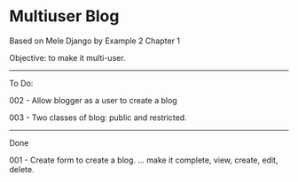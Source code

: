 # Multiuser Blog

Based on Mele Django by Example 2 Chapter 1

Objective: to make it multi-user.

------------------------------------

To Do:

002 - Allow blogger as a user to create a blog

003 - Two classes of blog: public and restricted.


------------------------------------

Done

001 - Create form to create a blog.
... make it complete, view, create, edit, delete.
